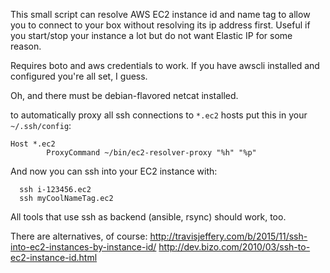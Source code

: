 This small script can resolve AWS EC2 instance id and name tag to allow you to connect to your
box without resolving its ip address first. Useful if you start/stop your instance a lot but do not want Elastic IP for some reason.

Requires boto and aws credentials to work.
If you have awscli installed and configured you're all set, I guess.

Oh, and there must be debian-flavored netcat installed.

to automatically proxy all ssh connections to `*.ec2` hosts put this in your `~/.ssh/config`:
```
Host *.ec2
        ProxyCommand ~/bin/ec2-resolver-proxy "%h" "%p"
```

And now you can ssh into your EC2 instance with:
```
  ssh i-123456.ec2
  ssh myCoolNameTag.ec2
```
All tools that use ssh as backend (ansible, rsync) should work, too.

There are alternatives, of course:
http://travisjeffery.com/b/2015/11/ssh-into-ec2-instances-by-instance-id/
http://dev.bizo.com/2010/03/ssh-to-ec2-instance-id.html
